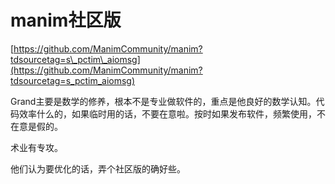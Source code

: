 







# manim社区版


[https://github.com/ManimCommunity/manim?tdsourcetag=s\_pctim\_aiomsg](https://github.com/ManimCommunity/manim?tdsourcetag=s_pctim_aiomsg)


Grand主要是数学的修养，根本不是专业做软件的，重点是他良好的数学认知。代码效率什么的，如果临时用的话，不要在意啦。按时如果发布软件，频繁使用，不在意是假的。

术业有专攻。

他们认为要优化的话，弄个社区版的确好些。





























































































































